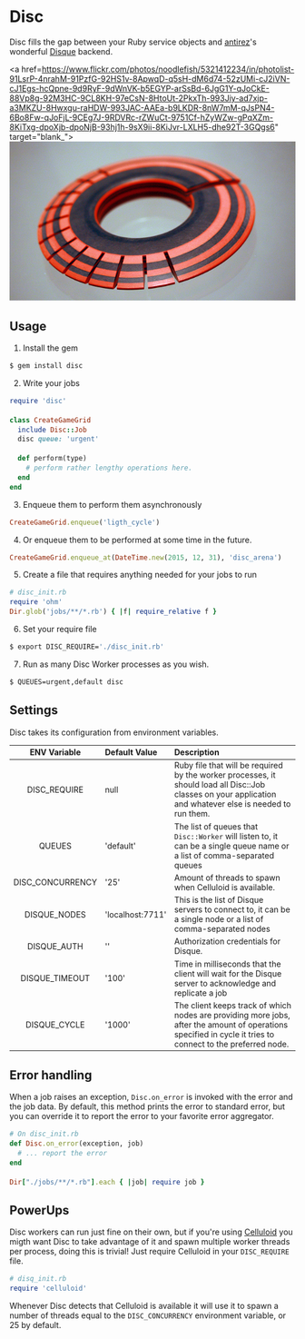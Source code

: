 # Disc

Disc fills the gap between your Ruby service objects and [antirez](http://antirez.com/)'s wonderful [Disque](https://github.com/antirez/disque) backend.

<a href=https://www.flickr.com/photos/noodlefish/5321412234/in/photolist-91LsrP-4nrahM-91PzfG-92HS1v-8ApwqD-q5sH-dM6d74-52zUMi-cJ2iVN-cJ1Egs-hcQpne-9d9RyF-9dWnVK-b5EGYP-arSsBd-6JgG1Y-qJoCkE-88Vp8g-92M3HC-9CL8KH-97eCsN-8HtoUt-2PkxTh-993Jiy-ad7xjp-a3MKZU-8Hwxgu-raHDW-993JAC-AAEa-b9LKDR-8nW7mM-qJsPN4-6Bo8Fw-qJoFjL-9CEg7J-9RDVRc-rZWuCt-9751Cf-hZyWZw-gPqXZm-8KiTxg-dpoXjb-dpoNjB-93hj1h-9sX9ii-8KiJvr-LXLH5-dhe92T-3GQgs6" target="blank_">
![Disc Wars!](./disc-wars.jpg)
</a>

## Usage

1.  Install the gem

  ```bash
  $ gem install disc
  ```

2. Write your jobs

  ```ruby
  require 'disc'

  class CreateGameGrid
    include Disc::Job
    disc queue: 'urgent'

    def perform(type)
      # perform rather lengthy operations here.
    end
  end
  ```

3. Enqueue them to perform them asynchronously

  ```ruby
  CreateGameGrid.enqueue('ligth_cycle')
  ```

4. Or enqueue them to be performed at some time in the future.

  ```ruby
  CreateGameGrid.enqueue_at(DateTime.new(2015, 12, 31), 'disc_arena')
  ```

5. Create a file that requires anything needed for your jobs to run

  ```ruby
# disc_init.rb
  require 'ohm'
  Dir.glob('jobs/**/*.rb') { |f| require_relative f }
  ```

6. Set your require file

  ```bash
  $ export DISC_REQUIRE='./disc_init.rb'
  ```

7. Run as many Disc Worker processes as you wish.

  ```bash
  $ QUEUES=urgent,default disc
  ```

## Settings

Disc takes its configuration from environment variables.

| ENV Variable     |  Default Value   | Description
|:----------------:|:-----------------|:------------|
| DISC_REQUIRE     | null             | Ruby file that will be required by the worker processes, it should load all Disc::Job classes on your application and whatever else is needed to run them.
| QUEUES           | 'default'        | The list of queues that `Disc::Worker` will listen to, it can be a single queue name or a list of comma-separated queues |
| DISC_CONCURRENCY | '25'             | Amount of threads to spawn when Celluloid is available. |
| DISQUE_NODES     | 'localhost:7711' | This is the list of Disque servers to connect to, it can be a single node or a list of comma-separated nodes |
| DISQUE_AUTH      | ''               | Authorization credentials for Disque. |
| DISQUE_TIMEOUT   | '100'            | Time in milliseconds that the client will wait for the Disque server to acknowledge and replicate a job |
| DISQUE_CYCLE     | '1000'           | The client keeps track of which nodes are providing more jobs, after the amount of operations specified in cycle it tries to connect to the preferred node. |


## Error handling

When a job raises an exception, `Disc.on_error` is invoked with the error and
the job data. By default, this method prints the error to standard error, but
you can override it to report the error to your favorite error aggregator.

``` ruby
# On disc_init.rb
def Disc.on_error(exception, job)
  # ... report the error
end

Dir["./jobs/**/*.rb"].each { |job| require job }
```

## PowerUps

Disc workers can run just fine on their own, but if you're using [Celluloid](https://github.com/celluloid/celluloid) you migth want Disc to take advantage of it and spawn multiple worker threads per process, doing this is trivial! Just require Celluloid in your `DISC_REQUIRE` file.

```ruby
# disq_init.rb
require 'celluloid'
```

Whenever Disc detects that Celluloid is available it will use it to  spawn a number of threads equal to the `DISC_CONCURRENCY` environment variable, or 25 by default.
